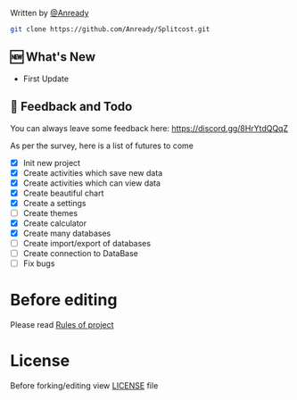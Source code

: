 Written by [@Anready](https://github.com/Anready)

```sh
git clone https://github.com/Anready/Splitcost.git
```

## 🆕 What's New

- First Update

## 🚀  Feedback and Todo
You can always leave some feedback here: https://discord.gg/8HrYtdQQqZ

As per the survey, here is a list of futures to come
- [x] Init new project
- [x] Create activities which save new data
- [x] Create activities which can view data
- [x] Create beautiful chart
- [x] Create a settings
- [ ] Create themes
- [x] Create calculator
- [x] Create many databases
- [ ] Create import/export of databases
- [ ] Create connection to DataBase
- [ ] Fix bugs

# Before editing
Please read [Rules of project](https://github.com/Anready/SplitCost/blob/master/RULES.md)

# License
Before forking/editing view [LICENSE](https://github.com/Anready/SplitCost/blob/master/LICENSE) file
